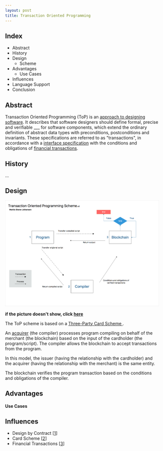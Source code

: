 ```yaml
---
layout: post
title: Transaction Oriented Programming
---
```


## Index

- Abstract
- History
- Design
  - Scheme
- Advantages
  - Use Cases
- Influences
- Language Support
- Conclusion

## Abstract

Transaction Oriented Programming (ToP) is an [approach to designing software](https://en.wikipedia.org/wiki/Programming_paradigm). It describes that software designers should define formal, precise and verifiable ___ for software components, which extend the ordinary definition of abstract data types with preconditions, postconditions and invariants. These specifications are referred to as "transactions", in accordance with a [interface specification](https://en.wikipedia.org/wiki/Application_Interface_Specification#Programming_model) with the conditions and obligations of [financial transactions](https://en.wikipedia.org/wiki/Financial_transaction).

## History

...

## Design

![ToP Scheme](assets/ToP-scheme.png)

**if the picture doesn't show, click [here](https://github.com/mattisstenejohansen/mattisstenejohansen.github.io/blob/master/_posts/assets/ToP-scheme.png)**

The ToP scheme is based on a [Three-Party Card Scheme ](https://en.wikipedia.org/wiki/Card_scheme). 

An [acquirer](https://en.wikipedia.org/wiki/Acquiring_bank) (the compiler) processes program compiling on behalf of the merchant (the blockchain) based on the input of the cardholder (the program/script). The compiler allows the blockchain to accept transactions from the program. 

In this model, the issuer (having the relationship with the cardholder) and the acquirer (having the relationship with the merchant) is the same entity.

The blockchain verifies the program transaction based on the conditions and obligations of the compiler.

## Advantages

#### Use Cases

## Influences

- Design by Contract [[1](https://en.wikipedia.org/wiki/Design_by_contract)]
- Card Scheme [[2](https://en.wikipedia.org/wiki/Card_scheme)]
- Financial Transactions [[3](https://en.wikipedia.org/wiki/Financial_Transaction)]



